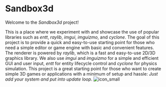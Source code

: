 # Sandbox3d
Welcome to the *Sandbox3d* project! 

This is a place where we experiment with and showcase the use of popular libraries such as *entt*, *raylib*, *imgui*, *imguizmo*, and *cyclone*. The goal of this project is to provide a quick and easy-to-use starting point for those who need a simple editor or game engine with basic and convenient features. The renderer is powered by *raylib*, which is a fast and easy-to-use 2D/3D graphics library. We also use *imgui* and *imguizmo* for a simple and efficient GUI and user input, *entt* for entity lifecycle control and *cyclone* for physics simulation. This project is a great starting point for those who want to create simple 3D games or applications with a minimum of setup and hassle: *Just add your system and put into update loop*.
![icon_small](https://user-images.githubusercontent.com/56446223/210096847-186a75c7-f668-4258-8f7b-3e2fb06d8aaf.png)
